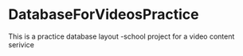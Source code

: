 # DatabaseForVideosPractice
This is a practice database layout -school project for a video content serivice
